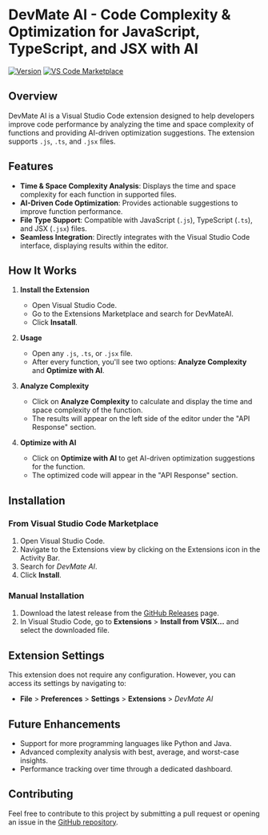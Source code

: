 # DevMate AI - Code Complexity & Optimization for JavaScript, TypeScript, and JSX with AI

[![Version](https://img.shields.io/badge/version-1.0.0-blue.svg)](https://github.com/your-repo-link)
[![VS Code Marketplace](https://img.shields.io/badge/VS%20Code%20Marketplace-Install%20Now-green)](https://marketplace.visualstudio.com/items?itemName=devmate_ai)

## Overview

DevMate AI​ is a Visual Studio Code extension designed to help developers improve code performance by analyzing the time and space complexity of functions and providing AI-driven optimization suggestions. The extension supports `.js`, `.ts`, and `.jsx` files.

## Features

- **Time & Space Complexity Analysis**: Displays the time and space complexity for each function in supported files.
- **AI-Driven Code Optimization**: Provides actionable suggestions to improve function performance.
- **File Type Support**: Compatible with JavaScript (`.js`), TypeScript (`.ts`), and JSX (`.jsx`) files.
- **Seamless Integration**: Directly integrates with the Visual Studio Code interface, displaying results within the editor.

## How It Works

1. **Install the Extension**
   - Open Visual Studio Code.
   - Go to the Extensions Marketplace and search for DevMateAI.
   - Click **Insatall**.

2. **Usage**
   - Open any `.js`, `.ts`, or `.jsx` file.
   - After every function, you'll see two options: **Analyze Complexity** and **Optimize with AI**.

3. **Analyze Complexity**
   - Click on **Analyze Complexity** to calculate and display the time and space complexity of the function.
   - The results will appear on the left side of the editor under the "API Response" section.

4. **Optimize with AI**
   - Click on **Optimize with AI** to get AI-driven optimization suggestions for the function.
   - The optimized code will appear in the "API Response" section.

## Installation

### From Visual Studio Code Marketplace
1. Open Visual Studio Code.
2. Navigate to the Extensions view by clicking on the Extensions icon in the Activity Bar.
3. Search for _DevMate AI_.
4. Click **Install**.

### Manual Installation
1. Download the latest release from the [GitHub Releases](https://github.com/avinash-sankeysolutions/Devmate_AI/releases) page.
2. In Visual Studio Code, go to **Extensions** > **Install from VSIX...** and select the downloaded file.

## Extension Settings

This extension does not require any configuration. However, you can access its settings by navigating to:

- **File** > **Preferences** > **Settings** > **Extensions** > _DevMate AI_

## Future Enhancements

- Support for more programming languages like Python and Java.
- Advanced complexity analysis with best, average, and worst-case insights.
- Performance tracking over time through a dedicated dashboard.

## Contributing

Feel free to contribute to this project by submitting a pull request or opening an issue in the [GitHub repository](https://github.com/avinash-sankeysolutions/Devmate_AI/).

